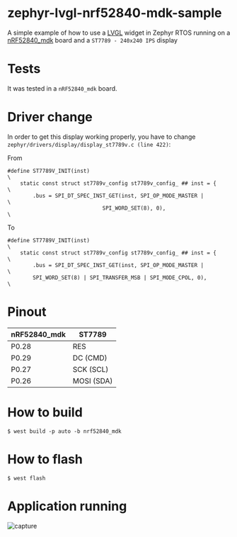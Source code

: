 # zephyr-lvgl-nrf52840-mdk-sample
A simple example of how to use a [LVGL](https://lvgl.io/) widget in 
Zephyr RTOS running on a [nRF52840_mdk](https://wiki.makerdiary.com/nrf52840-mdk/)
board and a `ST7789 - 240x240 IPS` display

# Tests
It was tested in a `nRF52840_mdk` board.

# Driver change
In order to get this display working properly, you have to change
`zephyr/drivers/display/display_st7789v.c (line 422)`:

From
```
#define ST7789V_INIT(inst)                                              \
    static const struct st7789v_config st7789v_config_ ## inst = {      \
        .bus = SPI_DT_SPEC_INST_GET(inst, SPI_OP_MODE_MASTER |          \
                              SPI_WORD_SET(8), 0),                      \
```

To

```
#define ST7789V_INIT(inst)                                               \
    static const struct st7789v_config st7789v_config_ ## inst = {       \
        .bus = SPI_DT_SPEC_INST_GET(inst, SPI_OP_MODE_MASTER |           \
        SPI_WORD_SET(8) | SPI_TRANSFER_MSB | SPI_MODE_CPOL, 0),          \
```

# Pinout

| nRF52840_mdk |   ST7789   |
|--------------|------------|
|     P0.28    |    RES     |
|     P0.29    |  DC (CMD)  |
|     P0.27    |  SCK (SCL) |
|     P0.26    | MOSI (SDA) |

# How to build
```
$ west build -p auto -b nrf52840_mdk
```

# How to flash
```
$ west flash
```
# Application running

![capture](nrf52840-st7789-lvgl.gif)
